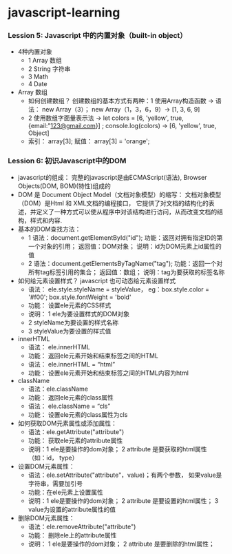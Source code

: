 # javascript-learning
### Lession 5: Javascript 中的内置对象（built-in object）
* 4种内置对象
  * 1 Array 数组
  * 2 String 字符串
  * 3 Math
  * 4 Date
* Array 数组
  * 如何创建数组？ 创建数组的基本方式有两种：1 使用Array构造函数 -> 语法： new Array（3）； new Array（1，3，6，9）-> [1, 3, 6, 9]
  * 2 使用数组字面量表示法 -> let colors = [6, 'yellow', true, {email:"123@gmail.com}] ; console.log(colors) -> [6, 'yellow', true, Object]
  * 索引： array[3]; 赋值： array[3] = 'orange';
### Lession 6: 初识Javascript中的DOM
* javascript的组成： 完整的javascript是由ECMAScript(语法), Browser Objects(DOM, BOM)(特性)组成的
* DOM 是 Document Object Model（文档对象模型）的缩写： 文档对象模型（DOM）是Html 和 XML文档的编程接口， 它提供了对文档的结构化的表述，并定义了一种方式可以使从程序中对该结构进行访问，从而改变文档的结构，样式和内容.
* 基本的DOM查找方法：
  * 1 语法：document.getElementById("id"); 功能：返回对拥有指定ID的第一个对象的引用； 返回值：DOM对象； 说明：id为DOM元素上id属性的值
  * 2 语法：document.getElementsByTagName("tag"); 功能：返回一个对所有tag标签引用的集合； 返回值：数组； 说明：tag为要获取的标签名称
* 如何给元素设置样式？ javascript 也可动态给元素设置样式
  * 语法： ele.style.styleName = styleValue， eg：box.style.color = '#f00'; box.style.fontWeight = 'bold'
  * 功能： 设置ele元素的CSS样式
  * 说明： 1 ele为要设置样式的DOM对象
  * 2 styleName为要设置的样式名称
  * 3 styleValue为要设置的样式值
* innerHTML
  * 语法： ele.innerHTML
  * 功能： 返回ele元素开始和结束标签之间的HTML
  * 语法： ele.innerHTML = “html”
  * 功能： 设置ele元素开始和结束标签之间的HTML内容为html
* className
  * 语法：ele.className
  * 功能： 返回ele元素的class属性
  * 语法： ele.className = “cls”
  * 功能： 设置ele元素的class属性为cls
* 如何获取DOM元素属性或添加属性：
  * 语法：ele.getAttribute("attribute")
  * 功能： 获取ele元素的attribute属性
  * 说明：1 ele是要操作的dom对象； 2 attribute 是要获取的html属性（如：id， type）
* 设置DOM元素属性：
  * 语法：ele.setAttribute("attribute"，value)；有两个参数， 如果value是字符串，需要加引号
  * 功能：在ele元素上设置属性
  * 说明：1 ele是要操作的dom对象； 2 attribute 是要设置的html属性； 3 value为设置的attribute属性的值
* 删除DOM元素属性：
  * 语法：ele.removeAttribute("attribute")
  * 功能： 删除ele上的attribute属性
  * 说明： 1 ele是要操作的dom对象； 2 attribute 是要删除的html属性；
  

  

